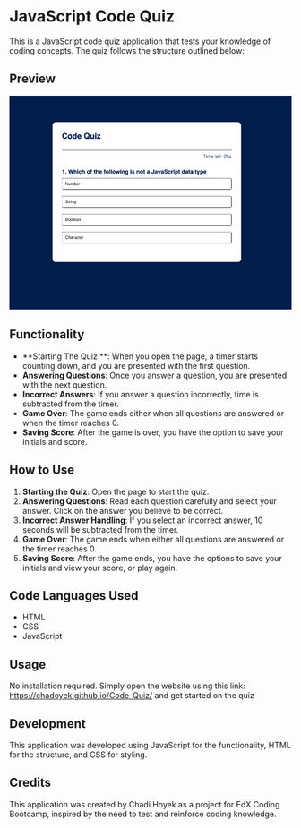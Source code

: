 # JavaScript Code Quiz

This is a JavaScript code quiz application that tests your knowledge of coding concepts. The quiz follows the structure outlined below:

## Preview

![Image of the Code](./assets/images/Code-Quiz-Image.png)

## Functionality
- **Starting The Quiz **: When you open the page, a timer starts counting down, and you are presented with the first question.
- **Answering Questions**: Once you answer a question, you are presented with the next question.
- **Incorrect Answers**: If you answer a question incorrectly, time is subtracted from the timer.
- **Game Over**: The game ends either when all questions are answered or when the timer reaches 0.
- **Saving Score**: After the game is over, you have the option to save your initials and score.

## How to Use
1. **Starting the Quiz**: Open the page to start the quiz.
2. **Answering Questions**: Read each question carefully and select your answer. Click on the answer you believe to be correct.
3. **Incorrect Answer Handling**: If you select an incorrect answer, 10 seconds will be subtracted from the timer.
4. **Game Over**: The game ends when either all questions are answered or the timer reaches 0.
5. **Saving Score**: After the game ends, you have the options to save your initials and view your score, or play again.

## Code Languages Used
- HTML
- CSS
- JavaScript

## Usage
No installation required. Simply open the website using this link: https://chadoyek.github.io/Code-Quiz/ and get started on the quiz

## Development
This application was developed using JavaScript for the functionality, HTML for the structure, and CSS for styling.

## Credits
This application was created by Chadi Hoyek as a project for EdX Coding Bootcamp, inspired by the need to test and reinforce coding knowledge.

